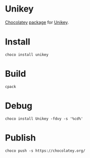 # Unikey

[Chocolatey](chocolatey.org) [package](https://chocolatey.org/packages/Unikey) for [Unikey](http://unikey.org).

# Install

```
choco install unikey
```

# Build

```
cpack
```

# Debug

```
choco install Unikey -fdvy -s '%cd%'
```

# Publish

```
choco push -s https://chocolatey.org/
```

